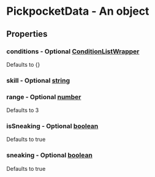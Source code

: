 

# PickpocketData - An object



## Properties



### conditions - Optional [ConditionListWrapper](ConditionListWrapper)



Defaults to {}



### skill - Optional [string](string)



### range - Optional [number](number)



Defaults to 3



### isSneaking - Optional [boolean](boolean)



Defaults to true



### sneaking - Optional [boolean](boolean)



Defaults to true

